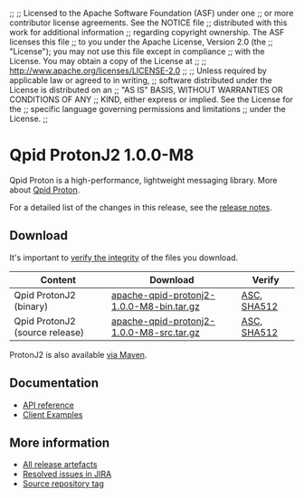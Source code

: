;;
;; Licensed to the Apache Software Foundation (ASF) under one
;; or more contributor license agreements.  See the NOTICE file
;; distributed with this work for additional information
;; regarding copyright ownership.  The ASF licenses this file
;; to you under the Apache License, Version 2.0 (the
;; "License"); you may not use this file except in compliance
;; with the License.  You may obtain a copy of the License at
;;
;;   http://www.apache.org/licenses/LICENSE-2.0
;;
;; Unless required by applicable law or agreed to in writing,
;; software distributed under the License is distributed on an
;; "AS IS" BASIS, WITHOUT WARRANTIES OR CONDITIONS OF ANY
;; KIND, either express or implied.  See the License for the
;; specific language governing permissions and limitations
;; under the License.
;;

# Qpid ProtonJ2 1.0.0-M8

Qpid Proton is a high-performance, lightweight messaging library. More
about [Qpid Proton]({{site_url}}/proton/index.html).

For a detailed list of the changes in this release, see the [release
notes](release-notes.html).

## Download

It's important to [verify the
integrity]({{site_url}}/download.html#verify-what-you-download) of
the files you download.

| Content | Download | Verify |
|---------|----------|--------|
| Qpid ProtonJ2 (binary) | [apache-qpid-protonj2-1.0.0-M8-bin.tar.gz](https://archive.apache.org/dist/qpid/protonj2/1.0.0-M8/apache-qpid-protonj2-1.0.0-M8-bin.tar.gz) | [ASC](https://archive.apache.org/dist/qpid/protonj2/1.0.0-M8/apache-qpid-protonj2-1.0.0-M8-bin.tar.gz.asc), [SHA512](https://archive.apache.org/dist/qpid/protonj2/1.0.0-M8/apache-qpid-protonj2-1.0.0-M8-bin.tar.gz.sha512) |
| Qpid ProtonJ2 (source release) | [apache-qpid-protonj2-1.0.0-M8-src.tar.gz](https://archive.apache.org/dist/qpid/protonj2/1.0.0-M8/apache-qpid-protonj2-1.0.0-M8-src.tar.gz) | [ASC](https://archive.apache.org/dist/qpid/protonj2/1.0.0-M8/apache-qpid-protonj2-1.0.0-M8-src.tar.gz.asc), [SHA512](https://archive.apache.org/dist/qpid/protonj2/1.0.0-M8/apache-qpid-protonj2-1.0.0-M8-src.tar.gz.sha512) |

ProtonJ2 is also available [via Maven]({{site_url}}/maven.html).

## Documentation


<div class="two-column" markdown="1">

 - [API reference](api/index.html)
 - [Client Examples](https://github.com/apache/qpid-protonj2/tree/1.0.0-M8/protonj2-client-examples)

</div>


## More information

 - [All release artefacts](https://archive.apache.org/dist/qpid/protonj2/1.0.0-M8)
 - [Resolved issues in JIRA](https://issues.apache.org/jira/issues/?jql=project+%3D+PROTON+AND+fixVersion+%3D+%27protonj2-1.0.0-M8%27+AND+resolution+%3D+%27fixed%27+ORDER+BY+priority+DESC)
 - [Source repository tag](https://gitbox.apache.org/repos/asf?p=qpid-protonj2.git;a=tag;h=1.0.0-M8)

<script type="text/javascript">
  _deferredFunctions.push(function() {
      if ("1.0.0-M8" === "{{current_protonj2_release}}") {
          _modifyCurrentReleaseLinks();
      }
  });
</script>